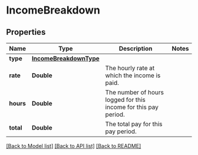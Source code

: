 # IncomeBreakdown

## Properties
Name | Type | Description | Notes
------------ | ------------- | ------------- | -------------
**type** | [**IncomeBreakdownType**](IncomeBreakdownType.md) |  | 
**rate** | **Double** | The hourly rate at which the income is paid. | 
**hours** | **Double** | The number of hours logged for this income for this pay period. | 
**total** | **Double** | The total pay for this pay period. | 

[[Back to Model list]](../README.md#documentation-for-models) [[Back to API list]](../README.md#documentation-for-api-endpoints) [[Back to README]](../README.md)


